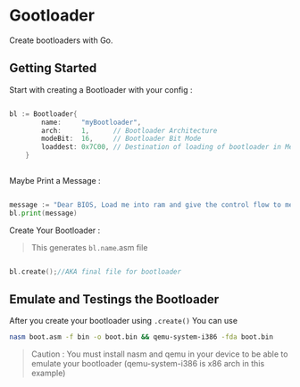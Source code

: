 # Gootloader
Create bootloaders with Go.

## Getting Started

Start with creating a Bootloader with your config :
```go

bl := Bootloader{
		name:     "myBootloader",
		arch:     1,      // Bootloader Architecture
		modeBit:  16,     // Bootloader Bit Mode
		loaddest: 0x7C00, // Destination of loading of bootloader in Memory
	}
  
```

Maybe Print a Message :
```go

message := "Dear BIOS, Load me into ram and give the control flow to me please"
bl.print(message)

```
Create Your Bootloader :
> This generates `bl.name`.asm file
```go

bl.create();//AKA final file for bootloader

```

## Emulate and Testings the Bootloader

After you create your bootloader using `.create()`
You can use

```bash
nasm boot.asm -f bin -o boot.bin && qemu-system-i386 -fda boot.bin
```

> Caution : You must install nasm and qemu in your device to be able to emulate your bootloader (qemu-system-i386 is x86 arch in this example)
